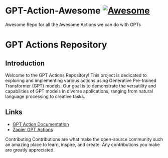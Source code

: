 # GPT-Action-Awesome [![Awesome](https://awesome.re/badge.svg)](https://github.com/sindresorhus/awesome)
Awesome Repo for all the Awesome Actions we can do with GPTs

# GPT Actions Repository
## Introduction
Welcome to the GPT Actions Repository! This project is dedicated to exploring and implementing various actions using Generative Pre-trained Transformer (GPT) models. Our goal is to demonstrate the versatility and 
capabilities of GPT models in diverse applications, ranging from natural language processing to creative tasks.


## Links
- [GPT Action Documentation](https://platform.openai.com/docs/actions)
- [Zapier GPT Actions](https://zapier.com/blog/gpt-assistant/)



Contributing
Contributions are what make the open-source community such an amazing place to learn, inspire, and create. Any contributions you make are greatly appreciated.
